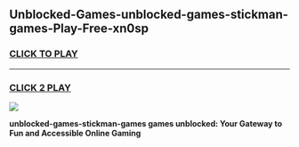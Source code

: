 
## Unblocked-Games-unblocked-games-stickman-games-Play-Free-xn0sp
<h3>
<a href="https://premium76.site?title=unblocked-games-stickman-games&ref=20A">CLICK TO PLAY</a></h3>
<hr>

<h3>
<a href="https://premium76.site?title=unblocked-games-stickman-games&ref=20A">CLICK 2 PLAY</a>
  
</h3>

<a href="https://premium76.site?title=unblocked-games-stickman-games&ref=20A"><img src="https://clearcache.store/games.png"></a>


**unblocked-games-stickman-games games unblocked: Your Gateway to Fun and Accessible Online Gaming**
